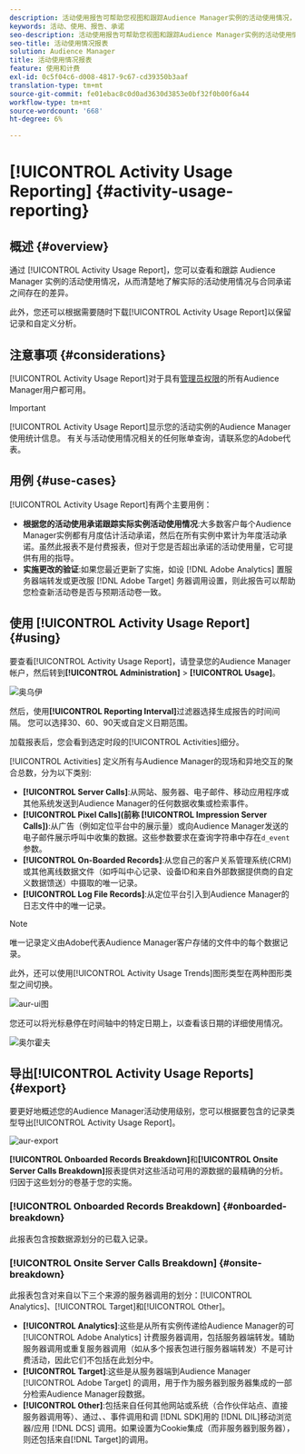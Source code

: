```yaml
---
description: 活动使用报告可帮助您视图和跟踪Audience Manager实例的活动使用情况，以便将实际使用情况与合同约定进行比较。
keywords: 活动、使用、报告、承诺
seo-description: 活动使用报告可帮助您视图和跟踪Audience Manager实例的活动使用情况，以便将实际使用情况与合同约定进行比较。
seo-title: 活动使用情况报表
solution: Audience Manager
title: 活动使用情况报表
feature: 使用和计费
exl-id: 0c5f04c6-d008-4817-9c67-cd39350b3aaf
translation-type: tm+mt
source-git-commit: fe01ebac8c0d0ad3630d3853e0bf32f0b00f6a44
workflow-type: tm+mt
source-wordcount: '668'
ht-degree: 6%

---
```


# [!UICONTROL Activity Usage Reporting] {#activity-usage-reporting}

## 概述 {#overview}

通过 [!UICONTROL Activity Usage Report]，您可以查看和跟踪 Audience Manager 实例的活动使用情况，从而清楚地了解实际的活动使用情况与合同承诺之间存在的差异。

此外，您还可以根据需要随时下载[!UICONTROL Activity Usage Report]以保留记录和自定义分析。

## 注意事项 {#considerations}

[!UICONTROL Activity Usage Report]对于具有[管理员权限](edit-account-settings.md)的所有Audience Manager用户都可用。

>[!IMPORTANT]
>
>[!UICONTROL Activity Usage Report]显示您的活动实例的Audience Manager使用统计信息。 有关与活动使用情况相关的任何账单查询，请联系您的Adobe代表。

## 用例 {#use-cases}

[!UICONTROL Activity Usage Report]有两个主要用例：

* **根据您的活动使用承诺跟踪实际实例活动使用情况**:大多数客户每个Audience Manager实例都有月度估计活动承诺，然后在所有实例中累计为年度活动承诺。虽然此报表不是付费报表，但对于您是否超出承诺的活动使用量，它可提供有用的指导。
* **实施更改的验证**:如果您最近更新了实施，如设 [!DNL Adobe Analytics] 置服务器端转发或更改服 [!DNL Adobe Target] 务器调用设置，则此报告可以帮助您检查新活动卷是否与预期活动卷一致。

## 使用 [!UICONTROL Activity Usage Report] {#using}

要查看[!UICONTROL Activity Usage Report]，请登录您的Audience Manager帐户，然后转到&#x200B;**[!UICONTROL Administration]** > **[!UICONTROL Usage]**。

![奥乌伊](assets/aur-ui.png)

然后，使用&#x200B;**[!UICONTROL Reporting Interval]**&#x200B;过滤器选择生成报告的时间间隔。 您可以选择30、60、90天或自定义日期范围。

加载报表后，您会看到选定时段的[!UICONTROL Activities]细分。

[!UICONTROL Activities] 定义所有与Audience Manager的现场和异地交互的聚合总数，分为以下类别:

* **[!UICONTROL Server Calls]**:从网站、服务器、电子邮件、移动应用程序或其他系统发送到Audience Manager的任何数据收集或检索事件。
* **[!UICONTROL Pixel Calls](前称 [!UICONTROL Impression Server Calls])**:从广告（例如定位平台中的展示量）或向Audience Manager发送的电子邮件展示呼叫中收集的数据。这些参数要求在查询字符串中存在`d_event`参数。
* **[!UICONTROL On-Boarded Records]**:从您自己的客户关系管理系统(CRM)或其他离线数据文件（如呼叫中心记录、设备ID和来自外部数据提供商的自定义数据馈送）中摄取的唯一记录。
* **[!UICONTROL Log File Records]**:从定位平台引入到Audience Manager的日志文件中的唯一记录。

>[!NOTE]
>
>唯一记录定义由Adobe代表Audience Manager客户存储的文件中的每个数据记录。

此外，还可以使用[!UICONTROL Activity Usage Trends]图形类型在两种图形类型之间切换。

![aur-ui图](assets/aur-ui-graphs.png)

您还可以将光标悬停在时间轴中的特定日期上，以查看该日期的详细使用情况。

![奥尔霍夫](assets/aur-hover.png)

## 导出[!UICONTROL Activity Usage Reports] {#export}

要更好地概述您的Audience Manager活动使用级别，您可以根据要包含的记录类型导出[!UICONTROL Activity Usage Report]。

![aur-export](assets/aur-export.png)

**[!UICONTROL Onboarded Records Breakdown]**&#x200B;和&#x200B;**[!UICONTROL Onsite Server Calls Breakdown]**&#x200B;报表提供对这些活动可用的源数据的最精确的分析。 归因于这些划分的卷基于您的实施。

### [!UICONTROL Onboarded Records Breakdown] {#onboarded-breakdown}

此报表包含按数据源划分的已载入记录。

### [!UICONTROL Onsite Server Calls Breakdown] {#onsite-breakdown}

此报表包含对来自以下三个来源的服务器调用的划分：[!UICONTROL Analytics]、[!UICONTROL Target]和[!UICONTROL Other]。

* **[!UICONTROL Analytics]**:这些是从所有实例传递给Audience Manager的可 [!UICONTROL Adobe Analytics] 计费服务器调用，包括服务器端转发。辅助服务器调用或重复服务器调用（如从多个报表包进行服务器端转发）不是可计费活动，因此它们不包括在此划分中。
* **[!UICONTROL Target]**:这些是从服务器端到Audience Manager [!UICONTROL Adobe Target] 的调用，用于作为服务器到服务器集成的一部分检索Audience Manager段数据。
* **[!UICONTROL Other]**:包括来自任何其他网站或系统（合作伙伴站点、直接服务器调用等）、通过、、事件调用和调 [!DNL SDK]用的 [!DNL DIL]移动浏览器/应用 [!DNL DCS] 调用。如果设置为Cookie集成（而非服务器到服务器），则还包括来自[!DNL Target]的调用。
